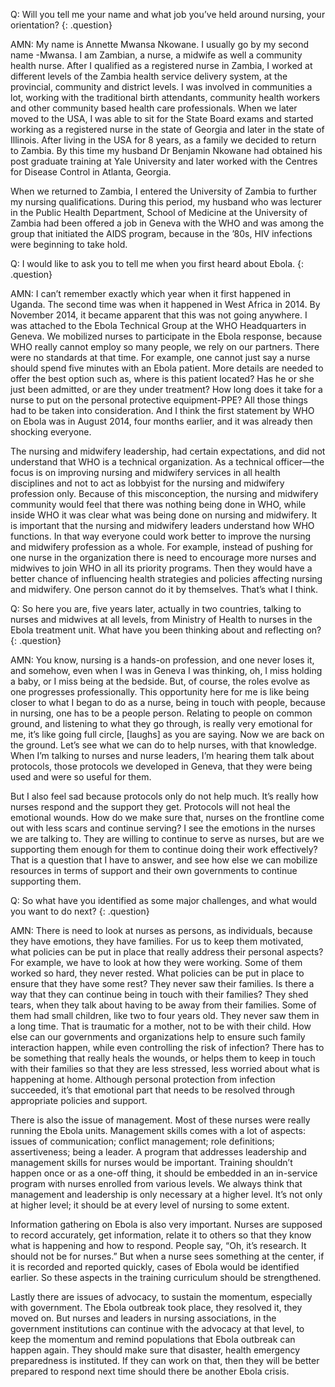 Q: Will you tell me your name and what job you’ve held around nursing, your orientation?
{: .question}

AMN: My name is Annette Mwansa Nkowane. I usually go by my second name -Mwansa. I am Zambian, a nurse, a midwife as well a community health nurse. After I qualified as a registered nurse in Zambia, I worked at different levels of the Zambia health service delivery system, at the provincial, community and district levels. I was involved in communities a lot, working with the traditional birth attendants, community health workers and other community based health care professionals.  When we later moved to the USA, I was able to sit for the State Board exams and started working as a registered nurse in the state of Georgia and later in the state of Illinois. After living in the USA for 8 years, as a family we decided to return to Zambia. By this time my husband Dr Benjamin Nkowane had obtained his post graduate training at Yale University and later worked with the Centres for Disease Control in Atlanta, Georgia.

When we returned to Zambia, I entered the University of Zambia to further my nursing qualifications. During this period, my husband who was lecturer in the Public Health Department, School of Medicine at the University of Zambia had been offered a job in Geneva with the WHO and was among the group that initiated the AIDS program, because in the ’80s, HIV infections were beginning to take hold.

Q: I would like to ask you to tell me when you first heard about Ebola.
{: .question}

AMN: I can’t remember exactly which year when it first happened in Uganda.  The second time was when it happened in West Africa in 2014. By November 2014, it became apparent that this was not going anywhere.  I was attached to the Ebola Technical Group at the WHO Headquarters in Geneva.  We mobilized nurses to participate in the Ebola response, because WHO really cannot employ so many people, we rely on our partners.  There were no standards at that time. For example, one cannot just say a nurse should spend five minutes with an Ebola patient. More details are needed to offer the best option such as, where is this patient located? Has he or she just been admitted, or are they under treatment? How long does it take for a nurse to put on the personal protective equipment-PPE? All those things had to be taken into consideration.  And I think the first statement by WHO on Ebola was in August 2014, four months earlier, and it was already then shocking everyone.

The nursing and midwifery leadership, had certain expectations, and did not understand that WHO is a technical organization. As a technical officer—the focus is on improving nursing and midwifery services in all health disciplines and not to act as lobbyist for the nursing and midwifery profession only. Because of this misconception, the nursing and midwifery community would feel that there was nothing being done in WHO, while inside WHO it was clear what was being done on nursing and midwifery. It is important that the nursing and midwifery leaders understand how WHO functions. In that way everyone could work better to improve the nursing and midwifery profession as a whole. For example, instead of pushing for one nurse in the organization there is need to encourage more nurses and midwives to join WHO in all its priority programs. Then they would have a better chance of influencing health strategies and policies affecting nursing and midwifery. One person cannot do it by themselves. That’s what I think.

Q: So here you are, five years later, actually in two countries, talking to nurses and midwives at all levels, from Ministry of Health to nurses in the Ebola treatment unit. What have you been thinking about and reflecting on?
{: .question}

AMN: You know, nursing is a hands-on profession, and one never loses it, and somehow, even when I was in Geneva I was thinking, oh, I miss holding a baby, or I miss being at the bedside. But, of course, the roles evolve as one progresses professionally. This opportunity here for me is like being closer to what I began to do as a nurse, being in touch with people, because in nursing, one has to be a people person. Relating to people on common ground, and listening to what they go through, is really very emotional for me, it’s like going full circle, [laughs] as you are saying. Now we are back on the ground. Let’s see what we can do to help nurses, with that knowledge. When I’m talking to nurses and nurse leaders, I’m hearing them talk about protocols, those protocols we developed in Geneva, that they were being used and were so useful for them.

But I also feel sad because protocols only do not help much. It’s really how nurses respond and the support they get. Protocols will not heal the emotional wounds.  How do we make sure that, nurses on the frontline come out with less scars and continue serving? I see the emotions in the nurses we are talking to. They are willing to continue to serve as nurses, but are we supporting them enough for them to continue doing their work effectively? That is a question that I have to answer, and see how else we can mobilize resources in terms of support and their own governments to continue supporting them.

Q: So what have you identified as some major challenges, and what would you want to do next?
{: .question}

AMN: There is need to look at nurses as persons, as individuals, because they have emotions, they have families. For us to keep them motivated, what policies can be put in place that really address their personal aspects? For example, we have to look at how they were working. Some of them worked so hard, they never rested. What policies can be put in place to ensure that they have some rest? They never saw their families. Is there a way that they can continue being in touch with their families? They shed tears, when they talk about having to be away from their families. Some of them had small children, like two to four years old. They never saw them in a long time. That is traumatic for a mother, not to be with their child. How else can our governments and organizations help to ensure such family interaction happen, while even controlling the risk of infection? There has to be something that really heals the wounds, or helps them to keep in touch with their families so that they are less stressed, less worried about what is happening at home. Although personal protection from infection succeeded, it’s that emotional part that needs to be resolved through appropriate policies and support.

There is also the issue of management.  Most of these nurses were really running the Ebola units. Management skills comes with a lot of aspects: issues of communication; conflict management; role definitions; assertiveness; being a leader. A program that addresses leadership and management skills for nurses would be important. Training shouldn’t happen once or as a one-off thing, it should be embedded in an in-service program with nurses enrolled from various levels. We always think that management and leadership is only necessary at a higher level. It’s not only at higher level; it should be at every level of nursing to some extent.

Information gathering on Ebola is also very important. Nurses are supposed to record accurately, get information, relate it to others so that they know what is happening and how to respond. People say, “Oh, it’s research. It should not be for nurses.”  But when a nurse sees something at the center, if it is recorded and reported quickly, cases of Ebola would be identified earlier. So these aspects in the training curriculum should be strengthened.

Lastly there are issues of advocacy, to sustain the momentum, especially with government. The Ebola outbreak took place, they resolved it, they moved on. But nurses and leaders in nursing associations, in the government institutions can continue with the advocacy at that level, to keep the momentum and remind populations that Ebola outbreak can happen again. They should make sure that disaster, health emergency preparedness is instituted. If they can work on that, then they will be better prepared to respond next time should there be another Ebola crisis.
